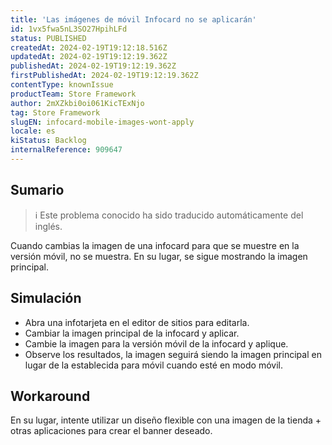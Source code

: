```yaml
---
title: 'Las imágenes de móvil Infocard no se aplicarán'
id: 1vx5fwa5nL3SO27HpihLFd
status: PUBLISHED
createdAt: 2024-02-19T19:12:18.516Z
updatedAt: 2024-02-19T19:12:19.362Z
publishedAt: 2024-02-19T19:12:19.362Z
firstPublishedAt: 2024-02-19T19:12:19.362Z
contentType: knownIssue
productTeam: Store Framework
author: 2mXZkbi0oi061KicTExNjo
tag: Store Framework
slugEN: infocard-mobile-images-wont-apply
locale: es
kiStatus: Backlog
internalReference: 909647
---
```


## Sumario

>ℹ️ Este problema conocido ha sido traducido automáticamente del inglés.


Cuando cambias la imagen de una infocard para que se muestre en la versión móvil, no se muestra. En su lugar, se sigue mostrando la imagen principal.


##

## Simulación



- Abra una infotarjeta en el editor de sitios para editarla.
- Cambiar la imagen principal de la infocard y aplicar.
- Cambie la imagen para la versión móvil de la infocard y aplique.
- Observe los resultados, la imagen seguirá siendo la imagen principal en lugar de la establecida para móvil cuando esté en modo móvil.



## Workaround


En su lugar, intente utilizar un diseño flexible con una imagen de la tienda + otras aplicaciones para crear el banner deseado.






